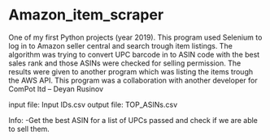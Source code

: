 # Amazon_item_scraper
One of my first Python projects (year 2019). This program used Selenium to log in to Amazon seller central and search trough item listings. The algorithm was trying to convert UPC barcode in to ASIN code with the best sales rank and those ASINs were checked for selling permission. The results were given to another program which was listing the items trough the AWS API. This program was a collaboration with another developer for ComPot ltd – Deyan Rusinov


input file: Input IDs.csv
output file: TOP_ASINs.csv

Info:
	-Get the best ASIN for a list of UPCs passed and check if we are able to sell them.
  
